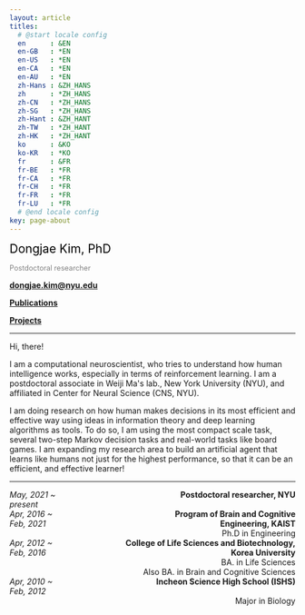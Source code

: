 ```yaml
---
layout: article
titles:
  # @start locale config
  en      : &EN
  en-GB   : *EN
  en-US   : *EN
  en-CA   : *EN
  en-AU   : *EN
  zh-Hans : &ZH_HANS
  zh      : *ZH_HANS
  zh-CN   : *ZH_HANS
  zh-SG   : *ZH_HANS
  zh-Hant : &ZH_HANT
  zh-TW   : *ZH_HANT
  zh-HK   : *ZH_HANT
  ko      : &KO
  ko-KR   : *KO
  fr      : &FR
  fr-BE   : *FR
  fr-CA   : *FR
  fr-CH   : *FR
  fr-FR   : *FR
  fr-LU   : *FR
  # @end locale config
key: page-about
---
```

<span style = " font-size:1.5em; color: black;">
Dongjae Kim, PhD </span>

<span style = " font-size:0.9em; color: grey;">Postdoctoral researcher </span>

**dongjae.kim@nyu.edu**

[**Publications**](https://dongjae-kim.github.io/publication.html)

[**Projects**](https://dongjae-kim.github.io/projects.html)

---

Hi, there!

I am a computational neuroscientist, who tries to understand how human intelligence works, especially in terms of reinforcement learning. I am a postdoctoral associate in Weiji Ma's lab., New York University (NYU), and affiliated in Center for Neural Science (CNS, NYU). 

I am doing research on how human makes decisions in its most efficient and effective way using ideas in information theory and deep learning algorithms as tools. To do so, I am using the most compact scale task, several two-step Markov decision tasks and real-world tasks like board games. I am expanding my research area to build an artificial agent that learns like humans not just for the highest performance, so that it can be an efficient, and effective learner!



---



<style>
#container {
  display: flex;
}
#box-left {
  background: ;
  flex: 1;
}
#box-center {
  background: ;
  flex: 1;
  text-align: center;
}
#box-right {
  background: ;
  flex: 3;
  text-align: right;
}
</style>
<div id='container'>
    <div id='box-left'> <i>May, 2021 ~ present</i> </div>
    <div id='box-center'>  </div>
    <div id='box-right'> <b>Postdoctoral researcher, NYU</b> </div>
</div>



<div id='container'>
    <div id='box-left'> <i>Apr, 2016 ~ Feb, 2021</i> </div>
    <div id='box-center'>  </div>
    <div id='box-right'> <b>Program of Brain and Cognitive Engineering, KAIST</b> </div>
</div>


<div id='container'>
    <div id='box-left'> </div>
    <div id='box-center'>  </div>
    <div id='box-right'> Ph.D in Engineering </div>
</div>
<div id='container'>
    <div id='box-left'> <i>Apr, 2012 ~ Feb, 2016</i> </div>
    <div id='box-center'>  </div>
    <div id='box-right'> <b>College of Life Sciences and Biotechnology, Korea University</b> </div>
</div>

<div id='container'>
    <div id='box-left'> </div>
    <div id='box-center'>  </div>
    <div id='box-right'> BA. in Life Sciences </div>
</div>

<div id='container'>
    <div id='box-left'> </div>
    <div id='box-center'>  </div>
    <div id='box-right'> Also BA. in Brain and Cognitive Sciences </div>
</div>

<div id='container'>
    <div id='box-left'> <i>Apr, 2010 ~ Feb, 2012</i> </div>
    <div id='box-center'>  </div>
    <div id='box-right'> <b>Incheon Science High School (ISHS)</b> </div>
</div>

<div id='container'>
    <div id='box-left'> </div>
    <div id='box-center'>  </div>
    <div id='box-right'> Major in Biology </div>
</div>



 	
